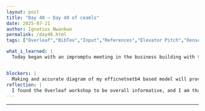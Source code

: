 ```yaml
---
layout: post
title: "Day 40 – Day 40 of ceamls"
date: 2025-07-21
author: Ignatius Nwankwo
permalink: /day40.html
tags: ["Overleaf","BibTex","Input","References","Elevator Pitch","DenseNet"]

what_i_learned: |  
  Today began with an impromptu meeting in the business building with the entire SAIRI 2025 cohort. We were instructed on the order of the events for the remaining two weeks of the program, how to prepare our elevator pitch, and were informed to attend the end of the program recreational event to receive information about our final checks. We then proceeded with an overleaf tutorial. Prior to this week, my labmates and I struggled to utilize overleaf for our research paper due to the paywall that restricted more than 2 users to be making edits to the paper simultaneously, but it seems like the program paid for the lisence for each group, as well as pre-prepared templates for each project groups. We were then instructed how to make edits to the title of the paper, authors, as well as structuring the paper into seperate files to maintain an organized workflow. We also learned how to embed seperate files into the main paper, such as the .bib file, which contained bibtex for each of our references. After break, I mostly read up on EfficientNet once more to fill in any gaps in my understanding so as to write a more robust analysis.


blockers: |
  Making and accurate diagram of my efficnetnetb4 based model will prove to be incredibly difficult due to how overhwhelmingly huge and intricate architecture of b4 is, even without my head model included. Normally I'd use a function that would output of the diagram but usually the diagram would be too long to fit into a research paper and im having issues importing the depenendcies that allow that function to run in the first place. I had to research numerous research papers that utilized b4 and prepared diagrams for their custom models to as reference.
reflection: |
  I found the Overleaf workshop to be overall informative, and I am thankful to the SAIRI program for allowing us to access Overleaf for free, as it will enable us to expedite the process of completing the research paper. Before lunch, my labmates and I discussed how we will prepare our elevator pitch and so far we have come up with some pretty interesting ideas. Before the end of last week I tested one of my labmate's DenseNet models that contained suspicious results, and when I returned to the lab in the afternoon, I noticed that I obtained similar results. The confusion matrix was too perfect, and suggests overfitting. I decided to retrain the model on the new dataset and update the splitfolders ratio from (.75[train], 0.10[test], 0.15[val]) to (.8[train], 0.15[test], 0.05[val]). Additionally, As I took the time to view the week 8 presentations of the last two groups I hadn't checked, which were group 2 and 3, group 2 in particular intrigued me as they were utilizing some very complex programs, coding languages and architectures, like R, Mathlab and SPSS, the last of which I didn't even know of. In order to adjust to long work hours, I came up with techniques to help improve my focus and work ethci, such as setting daily goals, breaking down problems into smaller chunks and tackling them individually, and pacing myself so I don't get overwhelmed.
---
```

---
